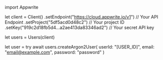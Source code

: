 import Appwrite

let client = Client()
    .setEndpoint("https://cloud.appwrite.io/v1") // Your API Endpoint
    .setProject("5df5acd0d48c2") // Your project ID
    .setKey("919c2d18fb5d4...a2ae413da83346ad2") // Your secret API key

let users = Users(client)

let user = try await users.createArgon2User(
    userId: &quot;[USER_ID]&quot;,
    email: &quot;email@example.com&quot;,
    password: &quot;password&quot;
)

